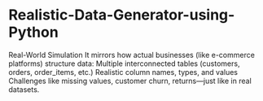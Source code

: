 # Realistic-Data-Generator-using-Python
 Real-World Simulation It mirrors how actual businesses (like e-commerce platforms) structure data:  Multiple interconnected tables (customers, orders, order_items, etc.)  Realistic column names, types, and values  Challenges like missing values, customer churn, returns—just like in real datasets.
